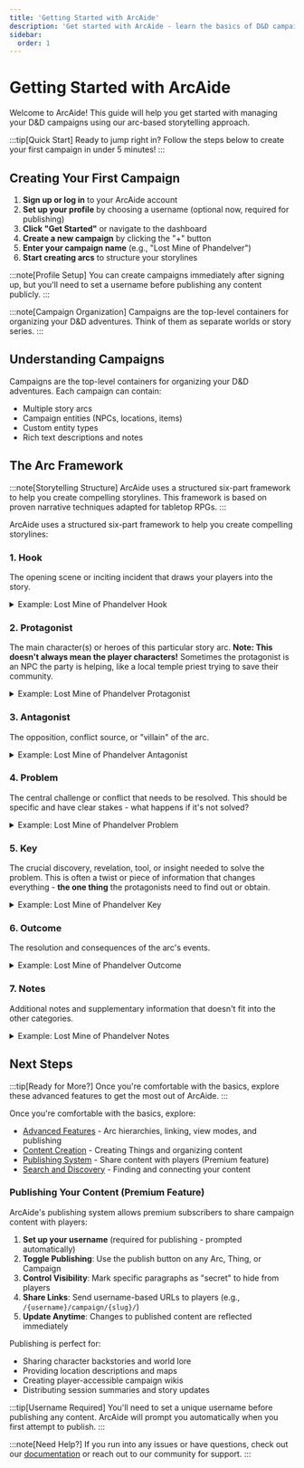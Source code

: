 ```yaml
---
title: 'Getting Started with ArcAide'
description: 'Get started with ArcAide - learn the basics of D&D campaign management using our arc-based storytelling approach.'
sidebar:
  order: 1
---
```


# Getting Started with ArcAide

Welcome to ArcAide! This guide will help you get started with managing your D&D campaigns using our arc-based storytelling approach.

:::tip[Quick Start]
Ready to jump right in? Follow the steps below to create your first campaign in under 5 minutes!
:::

## Creating Your First Campaign

1. **Sign up or log in** to your ArcAide account
2. **Set up your profile** by choosing a username (optional now, required for publishing)
3. **Click "Get Started"** or navigate to the dashboard
4. **Create a new campaign** by clicking the "+" button
5. **Enter your campaign name** (e.g., "Lost Mine of Phandelver")
6. **Start creating arcs** to structure your storylines

:::note[Profile Setup]
You can create campaigns immediately after signing up, but you'll need to set a username before publishing any content publicly.
:::

:::note[Campaign Organization]
Campaigns are the top-level containers for organizing your D&D adventures. Think of them as separate worlds or story series.
:::

## Understanding Campaigns

Campaigns are the top-level containers for organizing your D&D adventures. Each campaign can contain:

- Multiple story arcs
- Campaign entities (NPCs, locations, items)
- Custom entity types
- Rich text descriptions and notes

## The Arc Framework

:::note[Storytelling Structure]
ArcAide uses a structured six-part framework to help you create compelling storylines. This framework is based on proven narrative techniques adapted for tabletop RPGs.
:::

ArcAide uses a structured six-part framework to help you create compelling storylines:

### 1. Hook

The opening scene or inciting incident that draws your players into the story.

<details>
<summary>Example: Lost Mine of Phandelver Hook</summary>

_"While traveling to Phandalin, the party discovers an abandoned wagon with signs of a struggle and goblin tracks leading into the woods."_

This hook immediately presents a mystery and potential danger, giving players a clear reason to investigate.

</details>

### 2. Protagonist

The main character(s) or heroes of this particular story arc. **Note: This doesn't always mean the player characters!** Sometimes the protagonist is an NPC the party is helping, like a local temple priest trying to save their community.

<details>
<summary>Example: Lost Mine of Phandelver Protagonist</summary>

_"The adventuring party, hired by Gundren Rockseeker to escort supplies to Phandalin."_

In this case, the party are the protagonists. But it could also be: _"Gundren Rockseeker, a dwarf merchant trying to reclaim his family's lost mine."_ - with the party as allies helping the true protagonist.

</details>

### 3. Antagonist

The opposition, conflict source, or "villain" of the arc.

<details>
<summary>Example: Lost Mine of Phandelver Antagonist</summary>

_"Klarg, the bugbear leader of a goblin tribe that has captured Gundren and his escort."_

A specific, named threat that creates meaningful opposition to the protagonist's goals.

</details>

### 4. Problem

The central challenge or conflict that needs to be resolved. This should be specific and have clear stakes - what happens if it's not solved?

<details>
<summary>Example: Lost Mine of Phandelver Problem</summary>

_"Gundren has been captured and his location is unknown. Without his expertise and the supplies, the town of Phandalin will be vulnerable to threats and unable to rebuild."_

A clear problem statement that explains both the immediate issue and why it matters.

</details>

### 5. Key

The crucial discovery, revelation, tool, or insight needed to solve the problem. This is often a twist or piece of information that changes everything - **the one thing** the protagonists need to find out or obtain.

<details>
<summary>Example: Lost Mine of Phandelver Key</summary>

_"Learning that the goblins are working for someone called 'the Black Spider' and discovering the location of their hideout through captured goblin interrogation."_

The specific knowledge or revelation that unlocks the path to resolution.

</details>

### 6. Outcome

The resolution and consequences of the arc's events.

<details>
<summary>Example: Lost Mine of Phandelver Outcome</summary>

_"Gundren is rescued and reveals the location of Wave Echo Cave. The party learns about the Black Spider's involvement."_

How the arc concludes and sets up future story developments.

</details>

### 7. Notes

Additional notes and supplementary information that doesn't fit into the other categories.

<details>
<summary>Example: Lost Mine of Phandelver Notes</summary>

_"Player feedback: loved the goblin ambush tactics. Next time, add more environmental hazards to the hideout."_

Meta-information for improving future sessions.

</details>

## Next Steps

:::tip[Ready for More?]
Once you're comfortable with the basics, explore these advanced features to get the most out of ArcAide.
:::

Once you're comfortable with the basics, explore:

- [Advanced Features](./advanced-features) - Arc hierarchies, linking, view modes, and publishing
- [Content Creation](./advanced-features#managing-campaign-entities) - Creating Things and organizing content
- [Publishing System](./advanced-features#publishing-and-content-sharing) - Share content with players (Premium feature)
- [Search and Discovery](./advanced-features#search-and-discovery) - Finding and connecting your content

### Publishing Your Content (Premium Feature)

ArcAide's publishing system allows premium subscribers to share campaign content with players:

1. **Set up your username** (required for publishing - prompted automatically)
2. **Toggle Publishing**: Use the publish button on any Arc, Thing, or Campaign
3. **Control Visibility**: Mark specific paragraphs as "secret" to hide from players
4. **Share Links**: Send username-based URLs to players (e.g., `/{username}/campaign/{slug}/`)
5. **Update Anytime**: Changes to published content are reflected immediately

Publishing is perfect for:

- Sharing character backstories and world lore
- Providing location descriptions and maps
- Creating player-accessible campaign wikis
- Distributing session summaries and story updates

:::tip[Username Required]
You'll need to set a unique username before publishing any content. ArcAide will prompt you automatically when you first attempt to publish.
:::

:::note[Need Help?]
If you run into any issues or have questions, check out our [documentation](/docs/) or reach out to our community for support.
:::
